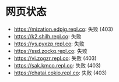 # 网页状态
- https://mization.edpjg.repl.co: 失败 (403)
- https://k2.shilh.repl.co: 失败
- https://ys.pyxzp.repl.co: 失败
- https://ssd.zockq.repl.co: 失败
- https://vi.zogzr.repl.co: 失败 (403)
- https://sak.kmco.repl.co: 失败 (403)
- https://chatai.cokio.repl.co: 失败 (403)
